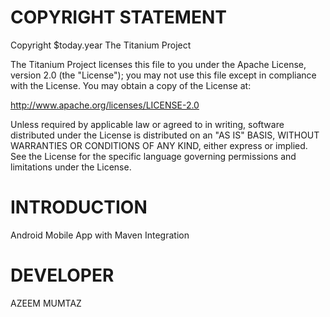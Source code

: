 COPYRIGHT STATEMENT
===================

Copyright $today.year The Titanium Project

The Titanium Project licenses this file to you under the Apache License,
version 2.0 (the "License"); you may not use this file except in compliance
with the License. You may obtain a copy of the License at:

http://www.apache.org/licenses/LICENSE-2.0

Unless required by applicable law or agreed to in writing, software
distributed under the License is distributed on an "AS IS" BASIS, WITHOUT
WARRANTIES OR CONDITIONS OF ANY KIND, either express or implied. See the
License for the specific language governing permissions and limitations
under the License.


INTRODUCTION
============

Android Mobile App with Maven Integration

DEVELOPER
=========

AZEEM MUMTAZ
